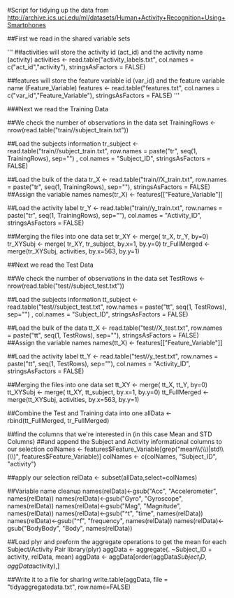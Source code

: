
#Script for tidying up the data from http://archive.ics.uci.edu/ml/datasets/Human+Activity+Recognition+Using+Smartphones




##First we read in the shared variable sets

'''
##activities will store the activity id (act_id) and the activity name (activity)
activities <- read.table("activity_labels.txt", col.names = c("act_id","activity"), stringsAsFactors = FALSE)

##features will store the feature variable id (var_id) and the feature variable name (Feature_Variable)
features <- read.table("features.txt", col.names = c("var_id","Feature_Variable"), stringsAsFactors = FALSE)
'''

###Next we read the Training Data

##We check the number of observations in the data set
TrainingRows <- nrow(read.table("train//subject_train.txt"))

##Load the subjects information
tr_subject <- read.table("train//subject_train.txt", row.names = paste("tr", seq(1, TrainingRows), sep="")
	, col.names = "Subject_ID", stringsAsFactors = FALSE)

##Load the bulk of the data
tr_X <- read.table("train//X_train.txt", row.names = paste("tr", seq(1, TrainingRows), sep=""), stringsAsFactors = FALSE)
##Assign the variable names
names(tr_X) <- features[["Feature_Variable"]]

##Load the activity label
tr_Y <- read.table("train//y_train.txt", row.names = paste("tr", seq(1, TrainingRows), sep=""), col.names = "Activity_ID", stringsAsFactors = FALSE)

##Merging the files into one data set
tr_XY <- merge( tr_X, tr_Y, by=0)
tr_XYSubj <- merge( tr_XY, tr_subject, by.x=1, by.y=0)
tr_FullMerged <- merge(tr_XYSubj, activities, by.x=563, by.y=1)

##Next we read the Test Data

##We check the number of observations in the data set
TestRows <- nrow(read.table("test//subject_test.txt"))

##Load the subjects information
tt_subject <- read.table("test//subject_test.txt", row.names = paste("tt", seq(1, TestRows), sep="")
	, col.names = "Subject_ID", stringsAsFactors = FALSE)

##Load the bulk of the data
tt_X <- read.table("test//X_test.txt", row.names = paste("tt", seq(1, TestRows), sep=""), stringsAsFactors = FALSE)
##Assign the variable names
names(tt_X) <- features[["Feature_Variable"]]

##Load the activity label
tt_Y <- read.table("test//y_test.txt", row.names = paste("tt", seq(1, TestRows), sep=""), col.names = "Activity_ID", stringsAsFactors = FALSE)


##Merging the files into one data set
tt_XY <- merge( tt_X, tt_Y, by=0)
tt_XYSubj <- merge( tt_XY, tt_subject, by.x=1, by.y=0)
tt_FullMerged <- merge(tt_XYSubj, activities, by.x=563, by.y=1)



##Combine the Test and Training data into one
allData <- rbind(tt_FullMerged, tr_FullMerged)

##find the columns that we're interested in (in this case Mean and STD Columns) 
##and append the Subject and Activity informational columns to our selection
colNames <- features$Feature_Variable[grep("mean\\(\\)|std\\(\\)", features$Feature_Variable)]
colNames <- c(colNames, "Subject_ID", "activity")

##apply our selection
relData <- subset(allData,select=colNames)

##Variable name cleanup
names(relData)<-gsub("Acc", "Accelerometer", names(relData))
names(relData)<-gsub("Gyro", "Gyroscope", names(relData))
names(relData)<-gsub("Mag", "Magnitude", names(relData))
names(relData)<-gsub("^t", "time", names(relData))
names(relData)<-gsub("^f", "frequency", names(relData))
names(relData)<-gsub("BodyBody", "Body", names(relData))


##Load plyr and preform the aggregate operations to get the mean for each Subject/Activity Pair
library(plyr)
aggData <- aggregate(. ~Subject_ID + activity, relData, mean)
aggData <- aggData[order(aggData$Subject_ID,aggData$activity),]

##Write it to a file for sharing
write.table(aggData, file = "tidyaggregatedata.txt", row.name=FALSE)

